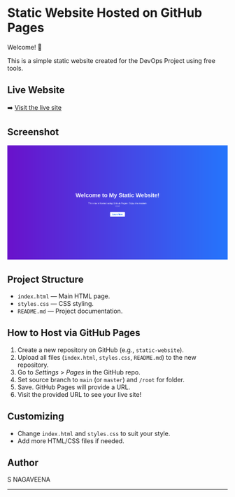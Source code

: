 
# Static Website Hosted on GitHub Pages

Welcome! 🚀

This is a simple static website created for the DevOps Project using free tools.

## Live Website

➡️ [Visit the live site](https://nagaveenas2k1.github.io/static-website/)

## Screenshot

![Website Screenshot](screenshot.png)

## Project Structure

- `index.html` — Main HTML page.
- `styles.css` — CSS styling.
- `README.md` — Project documentation.

## How to Host via GitHub Pages

1. Create a new repository on GitHub (e.g., `static-website`).
2. Upload all files (`index.html`, `styles.css`, `README.md`) to the new repository.
3. Go to *Settings* > *Pages* in the GitHub repo.
4. Set source branch to `main` (or `master`) and `/root` for folder.
5. Save. GitHub Pages will provide a URL.
6. Visit the provided URL to see your live site!

## Customizing

- Change `index.html` and `styles.css` to suit your style.
- Add more HTML/CSS files if needed.

## Author

S NAGAVEENA

---
